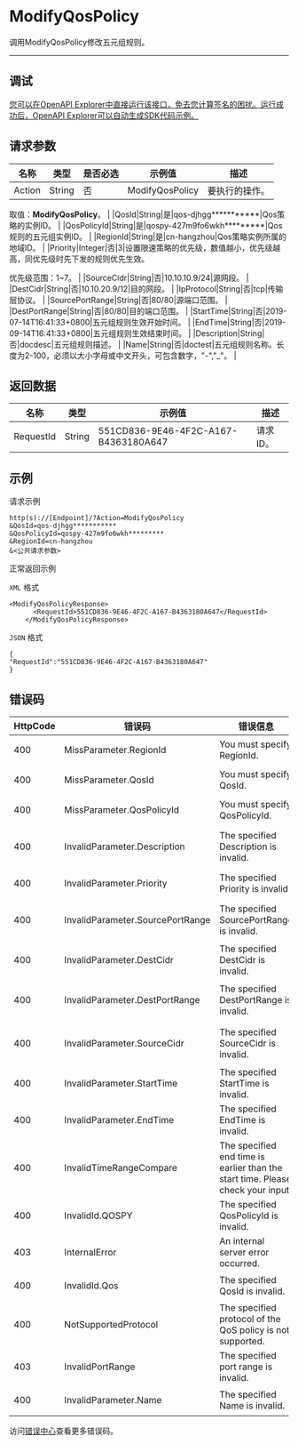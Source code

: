 # ModifyQosPolicy

调用ModifyQosPolicy修改五元组规则。

****

## 调试

[您可以在OpenAPI Explorer中直接运行该接口，免去您计算签名的困扰。运行成功后，OpenAPI Explorer可以自动生成SDK代码示例。](https://api.aliyun.com/#product=Smartag&api=ModifyQosPolicy&type=RPC&version=2018-03-13)

## 请求参数

|名称|类型|是否必选|示例值|描述|
|--|--|----|---|--|
|Action|String|否|ModifyQosPolicy|要执行的操作。

 取值：**ModifyQosPolicy**。 |
|QosId|String|是|qos-djhgg\*\*\*\*\*\*\*\*\*\*\*|Qos策略的实例ID。 |
|QosPolicyId|String|是|qospy-427m9fo6wkh\*\*\*\*\*\*\*\*\*|Qos规则的五元组实例ID。 |
|RegionId|String|是|cn-hangzhou|Qos策略实例所属的地域ID。 |
|Priority|Integer|否|3|设置限速策略的优先级，数值越小，优先级越高，同优先级时先下发的规则优先生效。

 优先级范围：1~7。 |
|SourceCidr|String|否|10.10.10.9/24|源网段。 |
|DestCidr|String|否|10.10.20.9/12|目的网段。 |
|IpProtocol|String|否|tcp|传输层协议。 |
|SourcePortRange|String|否|80/80|源端口范围。 |
|DestPortRange|String|否|80/80|目的端口范围。 |
|StartTime|String|否|2019-07-14T16:41:33+0800|五元组规则生效开始时间。 |
|EndTime|String|否|2019-09-14T16:41:33+0800|五元组规则生效结束时间。 |
|Description|String|否|docdesc|五元组规则描述。 |
|Name|String|否|doctest|五元组规则名称。长度为2-100，必须以大小字母或中文开头，可包含数字，"-","\_"。 |

## 返回数据

|名称|类型|示例值|描述|
|--|--|---|--|
|RequestId|String|551CD836-9E46-4F2C-A167-B4363180A647|请求ID。 |

## 示例

请求示例

```
http(s)://[Endpoint]/?Action=ModifyQosPolicy
&QosId=qos-djhgg***********
&QosPolicyId=qospy-427m9fo6wkh*********
&RegionId=cn-hangzhou
&<公共请求参数>
```

正常返回示例

`XML` 格式

```
<ModifyQosPolicyResponse>
	  <RequestId>551CD836-9E46-4F2C-A167-B4363180A647</RequestId>
    </ModifyQosPolicyResponse>
```

`JSON` 格式

```
{
"RequestId":"551CD836-9E46-4F2C-A167-B4363180A647"
}
```

## 错误码

|HttpCode|错误码|错误信息|描述|
|--------|---|----|--|
|400|MissParameter.RegionId|You must specify RegionId.|您的输入中缺少必填参数"RegionId"。|
|400|MissParameter.QosId|You must specify QosId.|您的输入中缺少必填参数"QosId"。|
|400|MissParameter.QosPolicyId|You must specify QosPolicyId.|您的输入中缺少必填参数"QosPolicyId"。|
|400|InvalidParameter.Description|The specified Description is invalid.|您输入的参数"Description"不合法。|
|400|InvalidParameter.Priority|The specified Priority is invalid.|您输入的参数"Priority"不合法。|
|400|InvalidParameter.SourcePortRange|The specified SourcePortRange is invalid.|您输入的参数"SourcePortRange"不合法。|
|400|InvalidParameter.DestCidr|The specified DestCidr is invalid.|您输入的参数"DestCidr"不合法。|
|400|InvalidParameter.DestPortRange|The specified DestPortRange is invalid.|您输入的参数"DestPortRange"不合法。|
|400|InvalidParameter.SourceCidr|The specified SourceCidr is invalid.|您输入的参数"SourceCidr"不合法。|
|400|InvalidParameter.StartTime|The specified StartTime is invalid.|您输入的参数"StartTime"不合法。|
|400|InvalidParameter.EndTime|The specified EndTime is invalid.|您输入的参数"EndTime"不合法。|
|400|InvalidTimeRangeCompare|The specified end time is earlier than the start time. Please check your input.|您输入的参数中结束时间小于开始时间，请检查您的输入。|
|400|InvalidId.QOSPY|The specified QosPolicyId is invalid.|指定的QosPolicy的实例ID不合法。|
|403|InternalError|An internal server error occurred.|内部服务错误|
|400|InvalidId.Qos|The specified QosId is invalid.|您输入的参数"QosId"不合法。|
|400|NotSupportedProtocol|The specified protocol of the QoS policy is not supported.|Qos规则不支持该协议。|
|403|InvalidPortRange|The specified port range is invalid.|您输入的端口范围不合法|
|400|InvalidParameter.Name|The specified Name is invalid.|您输入的参数"Name"不合法。|

访问[错误中心](https://error-center.aliyun.com/status/product/Smartag)查看更多错误码。

